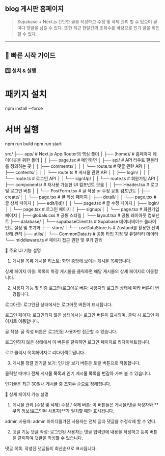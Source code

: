 
## blog 게시판 홈페이지 
> Supabase + Next.js
> 간단한 글을 작성하고 수정 및 삭제 관리 할 수 있으며 글마다 댓글을 남길 수 있다. 또한 최근 한달간의 조회수를 바탕으로 인기 글을 확인 할 수 있다.
---

## 🚀 빠른 시작 가이드

### 1️⃣ 설치 & 실행

# 패키지 설치
npm install --force

#  서버 실행
npm run build
npm run start

src/
├── app/                    # Next.js App Router의 핵심 폴더
│   ├── (home)/             # 홈페이지 레이아웃을 위한 폴더
│   │   ├── page.tsx        # 메인화면
│   ├── api/                # API 라우트 핸들러를 정의하는 곳
│   │   ├── comments/
│   │   │   └── route.ts    # 댓글 관련 API
│   │   ├── contents/
│   │   │   └── route.ts    # 게시물 관련 API
│   │   ├── login/
│   │   │   └── route.ts    # 로그인 API
│   │   └── signUp/
│   │       └── route.ts    # 회원가입 API
│   ├── components/         # 재사용 가능한 UI 컴포넌트 모음
│   │   ├── Header.tsx      # 로고 및 로그인 버튼
│   │   └── PostForm.tsx    # 글 작성 or 수정 공통 컴포넌트
│   ├── create/
│   │   └── page.tsx        # 글 작성 페이지
│   ├── detail/
│   │   └── page.tsx        # 글 상세 페이지
│   ├── edit/[id]/
│   │   └── page.tsx        # 글 수정 페이지
│   ├── login/
│   │   └── page.tsx        # 로그인 페이지
│   ├── signup/
│   │   └── page.tsx        # 회원가입 페이지
│   ├── globals.css         # 공통 스타일
│   └── layout.tsx          # 공통 레이아웃 컴포넌트
├── database/
│   └── supabaseClient.ts   # Supabase 데이터베이스 클라이언트 설정 및 초기화
├── store/
│   └── useDataStore.ts     # Zustand를 활용한 전역 상태 관리
├── utils/
│   └── CommonData.ts       # 공통 타입 지정 및 유틸리티 데이터
└── middleware.ts           # 페이지 접근 권한 및 쿠키 관리


📜 주요 UI 기능 설명
1. 게시물 목록
게시물 리스트: 화면 중앙에 보이는 게시물 목록입니다.

상세 페이지 이동: 목록의 특정 게시물을 클릭하면 해당 게시물의 상세 페이지로 이동합니다.

2. 사용자 기능 및 인증
로그인/로그아웃 버튼: 사용자의 로그인 상태에 따라 버튼이 변경됩니다.

로그아웃: 로그인된 상태에서는 로그아웃 버튼이 표시됩니다.

로그인 페이지: 로그인되지 않은 상태에서는 로그인 버튼이 표시되며, 클릭 시 로그인 페이지로 이동합니다.

글 작성: 글 작성 버튼은 로그인된 사용자만 접근할 수 있습니다.

로그인하지 않은 상태에서 이 버튼을 클릭하면 로그인 페이지로 리다이렉트됩니다.

로고 클릭시 목록페이지로 리다이렉트됩니다.

3. 게시물 정렬
인기글 보기: 인기글 보기 버튼은 토글 버튼으로 작동합니다.

클릭할 때마다 전체 게시물 목록과 인기 게시물 목록을 번갈아 가며 볼 수 있습니다.

인기글은 최근 30일내 게시글 중 조회수 순으로 정해집니다.

📜 상세 페이지 기능 설명
1. 게시물 관리 (수정 및 삭제)
수정 / 삭제 버튼: 이 버튼들은 게시물/댓글 작성자와 **쿠키 정보(로그인된 사용자)**가 일치할 때만 표시됩니다.

admin 사용자: admin 아이디를가진 사용자는 전체 글과 댓글을 수정삭제 할 수 있다.

2. 댓글 기능
댓글 작성: 로그인된 사용자는 댓글 입력란에 내용을 작성하고 등록 버튼을 클릭하여 댓글을 작성할 수 있습니다.

댓글 목록: 작성된 댓글들이 최신순으로 표시됩니다.